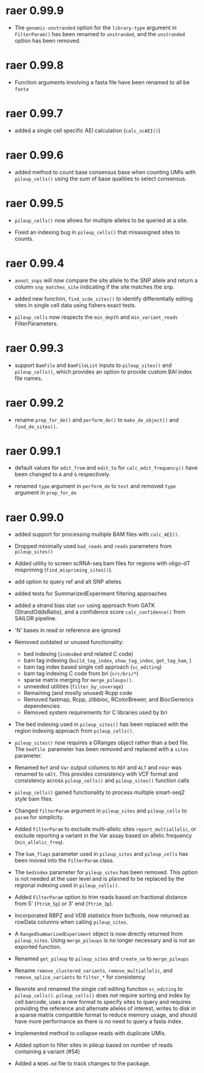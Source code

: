 # raer 0.99.9

* The `genomic-unstranded` option for the `library-type` argument in `FilterParam()` has been renamed to `unstranded`, and the `unstranded` option has been removed. 

# raer 0.99.8

* Function arguments involving a fasta file have been renamed to all be `fasta`

# raer 0.99.7

* added a single cell specific AEI calculation (`calc_scAEI()`)

# raer 0.99.6 

* added method to count base consensus base when counting UMIs with `pileup_cells()` using the sum of base qualities to select consensus. 

# raer 0.99.5

* `pileup_cells()` now allows for multiple alleles to be queried at a site.

* Fixed an indexing bug in `pileup_cells()` that misassigned sites to counts.

# raer 0.99.4

* `annot_snps` will now compare the site allele to the SNP allele and return a 
column `snp_matches_site` indicating if the site matches the snp. 

* added new function, `find_scde_sites()` to identify differentially editing 
sites in single cell data using fishers exact tests. 

* `pileup_cells` now respects the `min_depth` and `min_variant_reads` FilterParameters.   

# raer 0.99.3

* support `BamFile` and `BamFileList` inputs to `pileup_sites()` and `pileup_cells()`, which provides an option to provide custom BAI index file names.

# raer 0.99.2

* rename `prep_for_de()` and `perform_de()` to `make_de_object()` and `find_de_sites()`. 

# raer 0.99.1 

* default values for `edit_from` and `edit_to` for `calc_edit_frequency()` have
been changed to `A` and `G` respectively.

* renamed `type` argument in `perform_de` to `test` and removed `type` argument in
`prep_for_de`

# raer 0.99.0

* added support for processing multiple BAM files with `calc_AEI()`. 

* Dropped minimally used `bad_reads` and `reads` parameters from `pileup_sites()`

* Added utility to screen scRNA-seq bam files for regions with oligo-dT mispriming (`find_mispriming_sites()`).

* add option to query ref and alt SNP alleles 

* added tests for SummarizedExperiment filtering approaches 

* added a strand bias stat `sor` using approach from GATK (StrandOddsRatio), and
  a confidence score `calc_confidence()` from SAILOR pipeline.

* 'N' bases in read or reference are ignored 

* Removed outdated or unused functionality:
  - bed indexing (`indexBed` and related C code)
  - bam tag indexing (`build_tag_index`, `show_tag_index`, `get_tag_bam`, )
  - bam tag index based single cell approach (`sc_editing`)
  - bam tag indexing C code from bri (`src/bri/*`)
  - sparse matrix merging for `merge_pileups()`.
  - unneeded utilities (`filter_by_coverage`)
  - Remaining (and mostly unused) Rcpp code
  - Removed fastmap, Rcpp, zlibbioc, RColorBrewer, and BiocGenerics dependencies
  - Removed system requirements for C libraries used by bri
  
* The bed indexing used in `pileup_sites()` has been replaced with the region indexing approach from `pileup_cells()`. 

* `pileup_sites()` now requires a GRanges object rather than a bed file. The `bedfile `parameter has been removed and replaced with a `sites` parameter.  

* Renamed `Ref` and `Var` output columns to `REF` and `ALT` and `nVar` was renamed to `nAlt`. This provides consistency with VCF format and consistency across `pileup_cells()` and `pileup_sites()` function calls

* `pileup_cells()` gained functionality to process multiple smart-seq2 style bam files.

* Changed `filterParam` argument in `pileup_sites` and `pileup_cells` to `param` for simplicity.

* Added `FilterParam` to exclude multi-allelic sites `report_multiallelic`, or exclude reporting a variant in the Var assay based on allelic frequency (`min_allelic_freq`).

* The `bam_flags` parameter used in `pileup_sites` and `pileup_cells` has been moved into the `FilterParam` class. 

* The `bedindex` parameter for `pileup_sites` has been removed. This option is not needed
at the user level and is planned to be replaced by the regional indexing used in `pileup_cells()`.

* Added `FilterParam` option to trim reads based on fractional distance from 5' (`ftrim_5p`) or 3' end (`ftrim_3p`).

* Incorporated RBPZ and VDB statistics from bcftools, now returned as rowData columns 
when calling `pileup_sites`.

* A `RangedSummarizedExperiment` object is now directly returned from `pileup_sites`. Using `merge_pileups` is no longer necessary and is not an exported function. 

* Renamed `get_pileup` to `pileup_sites` and `create_se` to `merge_pileups`

* Rename `remove_clustered_variants`, `remove_multiallelic`, and `remove_splice_variants` 
  to `filter_*` for consistency.

* Rewrote and renamed the single cell editing function `sc_editing` to `pileup_cells()`. `pileup_cells()` does not require sorting and index by cell barcode, uses a new format to specify sites to query and requires providing the reference and alternate alleles of interest, writes to disk in a sparse matrix compatible format to reduce memory usage, and should have more performance as there is no need to query a fasta index. 

* Implemented method to collapse reads with duplicate UMIs.

* Added option to filter sites in pileup based on number of reads containing a variant (#54)

* Added a `NEWS.md` file to track changes to the package.
